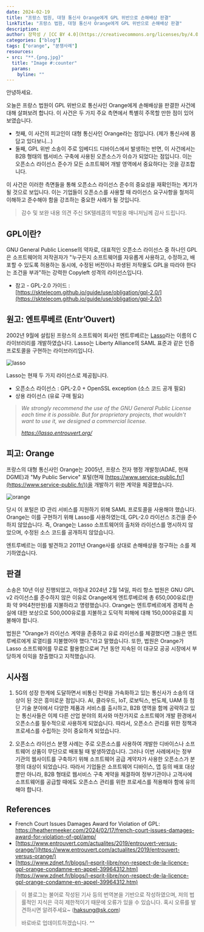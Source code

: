 ```yaml
---
date: 2024-02-19
title: "프랑스 법원, 대형 통신사 Orange에게 GPL 위반으로 손해배상 판결"
linkTitle: "프랑스 법원, 대형 통신사 Orange에게 GPL 위반으로 손해배상 판결"
description: 
author: 장학성 / [CC BY 4.0](https://creativecommons.org/licenses/by/4.0/)
categories: ["blog"]
tags: ["orange", "분쟁사례"]
resources:
- src: "**.{png,jpg}"
  title: "Image #:counter"
  params:
    byline: ""
---
```



안녕하세요. 

오늘은 프랑스 법원이 GPL 위반으로 통신사인 Orange에게 손해배상을 판결한 사건에 대해 살펴보려 합니다. 이 사건은 두 가지 주요 측면에서 특별히 주목할 만한 점이 있어 보였습니다. 

- 첫째, 이 사건의 피고인이 대형 통신사인 Orange라는 점입니다. (제가 통신사에 몸 담고 있다보니...)
- 둘째, GPL 위반 소송이 주로 임베디드 디바이스에서 발생하는 반면, 이 사건에서는 B2B 형태의 웹서비스 구축에 사용된 오픈소스가 이슈가 되었다는 점입니다. 이는 오픈소스 라이선스 준수가 모든 소프트웨어 개발 영역에서 중요하다는 것을 강조합니다.

이 사건은 이러한 측면들을 통해 오픈소스 라이선스 준수의 중요성을 재확인하는 계기가 될 것으로 보입니다. 이는 기업들이 오픈소스를 사용할 때 라이선스 요구사항을 철저히 이해하고 준수해야 함을 강조하는 중요한 사례가 될 것입니다. 

> 감수 및 보완 내용 의견 주신 SK텔레콤의 박철웅 매니저님께 감사 드립니다. 

## GPL이란?

GNU General Public License의 약자로, 대표적인 오픈소스 라이선스 중 하나인 GPL은 소프트웨어의 저작권자가 "누구든지 소프트웨어를 자유롭게 사용하고, 수정하고, 배포할 수 있도록 허용하는 동시에, 수정된 버전이나 파생된 저작물도 GPL을 따라야 한다는 조건을 부과"하는 강력한 Copyleft 성격의 라이선스입니다. 

- 참고 - GPL-2.0 가이드 : [https://sktelecom.github.io/guide/use/obligation/gpl-2.0/](https://sktelecom.github.io/guide/use/obligation/gpl-2.0/)

## 원고: 엔트루베르 (Entr’Ouvert)

2002년 9월에 설립된 프랑스의 소프트웨어 회사인 엔트루베르는 [Lasso](https://lasso.entrouvert.org)라는 이름의 C 라이브러리를 개발하였습니다. Lasso는 Liberty Alliance의 SAML 표준과 같은 인증 프로토콜을 구현하는 라이브러리입니다.

![lasso](./featured_lasso.png)

Lasso는 현재 두 가지 라이선스로 제공됩니다. 

- 오픈소스 라이선스 : GPL-2.0 + OpenSSL exception (소스 코드 공개 필요)
- 상용 라이선스 (유료 구매 필요)

> *We strongly recommend the use of the GNU General Public License each time it is possible. But for proprietary projects, that wouldn't want to use it, we designed a commercial license.*
>
> *https://lasso.entrouvert.org/*

## 피고: Orange

프랑스의 대형 통신사인 Orange는 2005년, 프랑스 전자 행정 개발청(ADAE, 현재 DGME)과 "My Public Service" 포털(현재 [https://www.service-public.fr/](https://www.service-public.fr/))을 개발하기 위한 계약을 체결했습니다.

![orange](./orange.png)

당시 이 포털은 ID 관리 서비스를 지원하기 위해 SAML 프로토콜을 사용해야 했습니다. Orange는 이를 구현하기 위해 Lasso를 사용하였는데, GPL-2.0 라이선스 조건을 준수하지 않았습니다. 즉, Orange는 Lasso 소프트웨어의 출처와 라이선스를 명시하지 않았으며, 수정된 소스 코드를 공개하지 않았습니다.

엔트루베르는 이를 발견하고 2011년 Orange사를 상대로 손해배상을 청구하는 소를 제기하였습니다.

## 판결
 
소송은 10년 이상 진행되었고, 마침내 2024년 2월 14일, 파리 항소 법원은 GNU GPL v2 라이선스를 준수하지 않은 이유로 Orange에게 엔트루베르에 총 650,000유로(한화 약 9억4천만원)를 지불하라고 명령했습니다. Orange는 엔트루베르에게 경제적 손실에 대한 보상으로 500,000유로를 지불하고 도덕적 피해에 대해 150,000유로를 지불해야 합니다.

법원은 "Orange가 라이선스 계약을 존중하고 유료 라이선스를 체결했다면 그들은 엔트루베르에게 로열티를 지불했어야 했다."라고 말했습니다. 또한, 법원은 Orange가 Lasso 소프트웨어를 무료로 활용함으로써 7년 동안 지속된 이 대규모 공공 시장에서 부당하게 이익을 창출했다고 지적했습니다.

## 시사점

1. 5G의 성장 한계에 도달하면서 비통신 전략을 가속화하고 있는 통신사가 소송의 대상이 된 것은 흥미로운 점입니다. AI, 클라우드, IoT, 로보틱스, 반도체, UAM 등 첨단 기술 분야에서 다양한 제품과 서비스를 출시하고, B2B 영역을 함께 공략하고 있는 통신사들은 이제 다른 산업 분야의 회사와 마찬가지로 소프트웨어 개발 환경에서 오픈소스를 필수적으로 사용하게 되었습니다. 따라서, 오픈소스 관리를 위한 정책과 프로세스를 수립하는 것이 중요하게 되었습니다.

2. 오픈소스 라이선스 분쟁 사례는 주로 오픈소스를 사용하여 개발한 디바이스나 소프트웨어 상품이 무단으로 배포될 때 발생하였습니다. 그러나 이번 사례에서는 정부 기관의 웹사이트를 구축하기 위해 소프트웨어 공급 계약자가 사용한 오픈소스가 분쟁의 대상이 되었습니다. 따라서 기업들은 소프트웨어 디바이스, 앱 등의 배포 대상뿐만 아니라, B2B 형태로 웹서비스 구축 계약을 체결하여 정부기관이나 고객사에 소프트웨어를 공급할 때에도 오픈소스 관리를 위한 프로세스를 적용해야 함에 유의해야 합니다.

## References

- French Court Issues Damages Award for Violation of GPL: https://heathermeeker.com/2024/02/17/french-court-issues-damages-award-for-violation-of-gpl/amp/
- [https://www.entrouvert.com/actualites/2019/entrouvert-versus-orange/](https://www.entrouvert.com/actualites/2019/entrouvert-versus-orange/)
- [https://www.zdnet.fr/blogs/l-esprit-libre/non-respect-de-la-licence-gpl-orange-condamne-en-appel-39964312.htm](https://www.zdnet.fr/blogs/l-esprit-libre/non-respect-de-la-licence-gpl-orange-condamne-en-appel-39964312.htm)


> 이 블로그는 불어로 작성된 기사 등의 번역본을 기반으로 작성하였으며, 저의 법률적인 지식은 극히 제한적이기 때문에 오류가 있을 수 있습니다. 
> 혹시 오류를 발견하시면 알려주세요~ (haksung@sk.com) 
> 
> 바로바로 업데이트하겠습니다. ^^